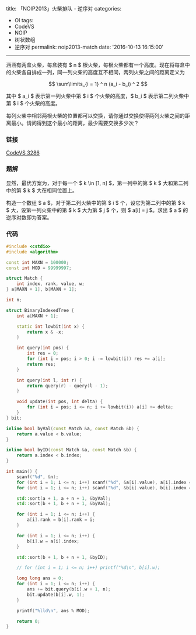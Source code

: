 title: 「NOIP2013」火柴排队 - 逆序对
categories:
  - OI
tags:
  - CodeVS
  - NOIP
  - 树状数组
  - 逆序对
permalink: noip2013-match
date: '2016-10-13 16:15:00'
---

涵涵有两盒火柴，每盒装有 $ n $ 根火柴，每根火柴都有一个高度。现在将每盒中的火柴各自排成一列，同一列火柴的高度互不相同，两列火柴之间的距离定义为

$$ \sum\limits_{i = 1} ^ n (a_i - b_i) ^ 2 $$

其中 $ a_i $ 表示第一列火柴中第 $ i $ 个火柴的高度，$ b_i $ 表示第二列火柴中第 $ i $ 个火柴的高度。

每列火柴中相邻两根火柴的位置都可以交换，请你通过交换使得两列火柴之间的距离最小。请问得到这个最小的距离，最少需要交换多少次？

<!-- more -->

### 链接

[CodeVS 3286](http://codevs.cn/problem/3286/)

### 题解

显然，最优方案为，对于每一个 $ k \in [1, n] $，第一列中的第 $ k $ 大和第二列中的第 $ k $ 大在相同位置上。

构造一个数组 $ a $，对于第二列火柴中的第 $ i $ 个，设它为第二列中的第 $ k $ 大，设第一列火柴中的第 $ k $ 大为第 $ j $ 个，则 $ a[i] = j $。求出 $ a $ 的逆序对数即为答案。

### 代码

```cpp
#include <cstdio>
#include <algorithm>

const int MAXN = 100000;
const int MOD = 99999997;

struct Match {
    int index, rank, value, w;
} a[MAXN + 1], b[MAXN + 1];

int n;

struct BinaryIndexedTree {
    int a[MAXN + 1];

    static int lowbit(int x) {
        return x & -x;
    }

    int query(int pos) {
        int res = 0;
        for (int i = pos; i > 0; i -= lowbit(i)) res += a[i];
        return res;
    }

    int query(int l, int r) {
        return query(r) - query(l - 1);
    }

    void update(int pos, int delta) {
        for (int i = pos; i <= n; i += lowbit(i)) a[i] += delta;
    }
} bit;

inline bool byVal(const Match &a, const Match &b) {
    return a.value < b.value;
}

inline bool byID(const Match &a, const Match &b) {
    return a.index < b.index;
}

int main() {
    scanf("%d", &n);
    for (int i = 1; i <= n; i++) scanf("%d", &a[i].value), a[i].index = i;
    for (int i = 1; i <= n; i++) scanf("%d", &b[i].value), b[i].index = i;

    std::sort(a + 1, a + n + 1, &byVal);
    std::sort(b + 1, b + n + 1, &byVal);

    for (int i = 1; i <= n; i++) {
        a[i].rank = b[i].rank = i;
    }

    for (int i = 1; i <= n; i++) {
        b[i].w = a[i].index;
    }

    std::sort(b + 1, b + n + 1, &byID);

    // for (int i = 1; i <= n; i++) printf("%d\n", b[i].w);

    long long ans = 0;
    for (int i = 1; i <= n; i++) {
        ans += bit.query(b[i].w + 1, n);
        bit.update(b[i].w, 1);
    }

    printf("%lld\n", ans % MOD);

    return 0;
}
```
